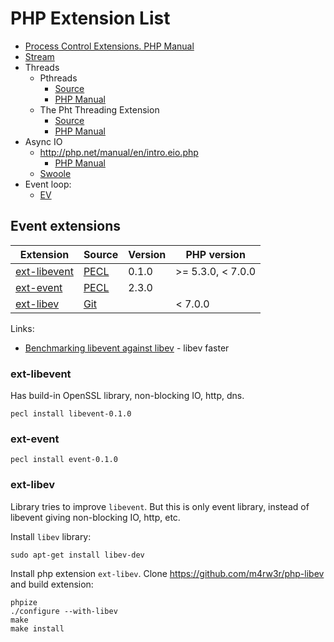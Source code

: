 # PHP Extension List

* [Process Control Extensions. PHP Manual](http://php.net/manual/en/refs.fileprocess.process.php)
* [Stream](http://php.net/manual/ru/book.stream.php)
* Threads
  * Pthreads
    * [Source](https://github.com/krakjoe/pthreads)
    * [PHP Manual](http://php.net/manual/ru/book.pthreads.php)
  * The Pht Threading Extension
    * [Source](https://github.com/tpunt/pht)
    * [PHP Manual](http://php.net/manual/en/book.pht.php)
* Async IO
  * http://php.net/manual/en/intro.eio.php
    * [PHP Manual](http://php.net/manual/en/intro.eio.php)
  * [Swoole](https://github.com/swoole/swoole-src)
* Event loop:
  * [EV](http://php.net/manual/en/intro.ev.php)

## Event extensions

| Extension                                                               | Source                                        | Version  | PHP version           |
|-------------------------------------------------------------------------|-----------------------------------------------|----------|-----------------------|
| [ext-libevent](http://php.net/manual/ru/book.libevent.php)              | [PECL](https://pecl.php.net/package/libevent) | 0.1.0    | >= 5.3.0, < 7.0.0     |
| [ext-event](http://php.net/manual/en/book.event.php)                    | [PECL](https://pecl.php.net/package/event)    | 2.3.0    |                       |
| [ext-libev](https://github.com/m4rw3r/php-libev/blob/master/README.rst) | [Git](https://github.com/m4rw3r/php-libev)    |          | < 7.0.0               |

Links:
* [Benchmarking libevent against libev](http://libev.schmorp.de/bench.html) - libev faster

### ext-libevent

Has build-in OpenSSL library, non-blocking IO, http, dns.

```
pecl install libevent-0.1.0
```

### ext-event

```
pecl install event-0.1.0
```

### ext-libev

Library tries to improve `libevent`. But this is only event library, instead of libevent giving non-blocking IO, http, etc.

Install `libev` library:

```
sudo apt-get install libev-dev
```

Install php extension `ext-libev`. Clone https://github.com/m4rw3r/php-libev and build extension:

```
phpize
./configure --with-libev
make
make install
```
